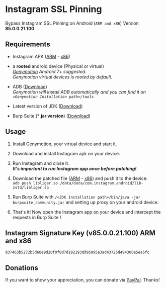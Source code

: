 # Instagram SSL Pinning
Bypass Instagram SSL Pinning on Android (`ARM and x86`) Version **85.0.0.21.100**

Requirements
------------
* Instagram APK ([ARM](https://www.apkmirror.com/apk/instagram/instagram-instagram/instagram-instagram-85-0-0-21-100-146536-release/instagram-85-0-0-21-100-3-android-apk-download/) - [x86](https://apkpure.com/instagram/com.instagram.android/download/146536623-APK?from=variants%2Fversion))  

* a **rooted** android device (Physical or virtual)  
   *[Genymotion](https://www.genymotion.com/) Android 7+ suggested.*  
   *Genymotion virtual devices is rooted by default.*
   
* ADB ([Download](https://developer.android.com/studio/releases/platform-tools.html))  
    *Genymotion will install ADB automatically and you can find it on `<Genymotion Installation path>/tools`*
  
* Latest version of JDK ([Download](https://www.oracle.com/technetwork/java/javase/downloads/jdk11-downloads-5066655.html))

* Burp Suite (***.jar version**) ([Download](https://portswigger.net/burp/communitydownload))

Usage
-----
1. Install Genymotion, your virtual device and start it.  

2. Download and install Instagram apk on your device.  

3. Run Instagram and close it.  
  ***It's important to run Instagram app once before patching!***  
  
4. Download the patched file ([ARM](https://github.com/itsMoji/Instagram_SSL_Pinning/tree/master/arm) - [x86](https://github.com/itsMoji/Instagram_SSL_Pinning/tree/master/x86)) and push it to the device:  
  `adb push libliger.so /data/data/com.instagram.android/lib-zstd/libliger.so`  
  
5. Run Burp Suite with `/<JDK Installation path>/bin/java -jar burpsuite_community.jar` and setting up proxy on your android device.  

6. That's it! Now open the Instagram app on your device and intercept the requests in Burp Suite !

Instagram Signature Key (v85.0.0.21.100) ARM and x86
-------------------------------------------
`937463b5272b5d60e9d20f0f8d7d192193dd95095a3ad43725d494300a5ea5fc`

Donations
--------
If you want to show your appreciation, you can donate via [PayPal](https://www.paypal.com/cgi-bin/webscr?cmd=_donations&business=its13moji%40gmail%2ecom&lc=US&item_name=Instagram_SSL_Pinning_Donation). Thanks!